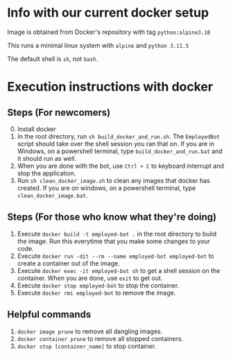 # Info with our current docker setup

Image is obtained from Docker's repository with tag `python:alpine3.18`

This runs a minimal linux system with `alpine` and `python 3.11.5`

The default shell is `sh`, not `bash`. 

# Execution instructions with docker

## Steps (For newcomers)

0. Install docker
1. In the root directory, run `sh build_docker_and_run.sh`. The `EmployedBot` script should take over the shell session you ran that on. If you are in Windows, on a powershell terminal, type `build_docker_and_run.bat` and it should run as well.  
2. When you are done with the bot, use `Ctrl + C` to keyboard interrupt and stop the application. 
3. Run `sh clean_docker_image.sh` to clean any images that docker has created.  If you are on windows, on a powershell terminal, type `clean_docker_image.bat`. 

## Steps (For those who know what they're doing)

1. Execute `docker build -t employed-bot .` in the root directory to build the image. Run this everytime that you make some changes to your code. 
2. Execute `docker run -dit --rm --name employed-bot employed-bot` to create a container out of the image. 
3. Execute `docker exec -it employed-bot sh` to get a shell session on the container. When you are done, use `exit` to get out.
4. Execute `docker stop employed-bot` to stop the container.
5. Execute `docker rmi employed-bot` to remove the image.

## Helpful commands

1. `docker image prune` to remove all dangling images.
2. `docker container prune` to remove all stopped containers.
3. `docker stop [container_name]` to stop container. 

